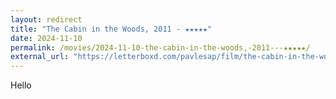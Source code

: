```yaml
---
layout: redirect
title: "The Cabin in the Woods, 2011 - ★★★★★"
date: 2024-11-10
permalink: /movies/2024-11-10-the-cabin-in-the-woods,-2011---★★★★★/
external_url: "https://letterboxd.com/pavlesap/film/the-cabin-in-the-woods/"
---
```

Hello
